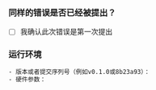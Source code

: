 ### 同样的错误是否已经被提出？

- [ ] 我确认此次错误是第一次提出

### 运行环境

~~~bash
- 版本或者提交序列号（例如v0.1.0或8b23a93）：
- 硬件参数：
~~~

